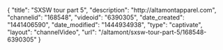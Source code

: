 {
    "title": "SXSW tour part 5",
    "description": "http:\/\/altamontapparel.com",
    "channelid": "168548",
    "videoid": "6390305",
    "date_created": "1441406590",
    "date_modified": "1444934938",
    "type": "captivate",
    "layout": "channelVideo",
    "url": "\/altamont\/sxsw-tour-part-5\/168548-6390305"
}